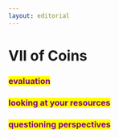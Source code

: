 ```yaml
---
layout: editorial
---
```


# VII of Coins

### <mark style="color:purple;">evaluation</mark>

### <mark style="color:purple;">looking at your resources</mark>&#x20;

### <mark style="color:purple;">questioning perspectives</mark>&#x20;
